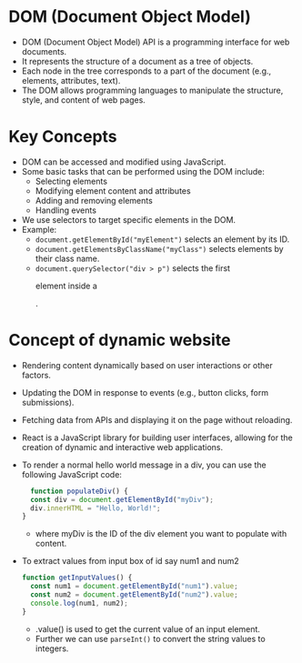# DOM (Document Object Model)
- DOM (Document Object Model) API is a programming interface for web documents.
- It represents the structure of a document as a tree of objects.
- Each node in the tree corresponds to a part of the document (e.g., elements, attributes, text).
- The DOM allows programming languages to manipulate the structure, style, and content of web pages.

# Key Concepts
- DOM can be accessed and modified using JavaScript.
- Some basic tasks that can be performed using the DOM include:
  - Selecting elements
  - Modifying element content and attributes
  - Adding and removing elements
  - Handling events
- We use selectors to target specific elements in the DOM.
- Example:
  - `document.getElementById("myElement")` selects an element by its ID.
  - `document.getElementsByClassName("myClass")` selects elements by their class name.
  - `document.querySelector("div > p")` selects the first <p> element inside a <div>.

# Concept of dynamic website
- Rendering content dynamically based on user interactions or other factors.
- Updating the DOM in response to events (e.g., button clicks, form submissions).
- Fetching data from APIs and displaying it on the page without reloading.
- React is a JavaScript library for building user interfaces, allowing for the creation of dynamic and interactive web applications.

- To render a normal hello world message in a div, you can use the following JavaScript code:

  ```javascript 
    function populateDiv() {
    const div = document.getElementById("myDiv");
    div.innerHTML = "Hello, World!";
  }
  ```
  - where myDiv is the ID of the div element you want to populate with content.

- To extract values from input box of id say num1 and num2
  ```js
  function getInputValues() {
    const num1 = document.getElementById("num1").value;
    const num2 = document.getElementById("num2").value;
    console.log(num1, num2);
  }
  ```
  - .value() is used to get the current value of an input element.
  - Further we can use `parseInt()` to convert the string values to integers.
